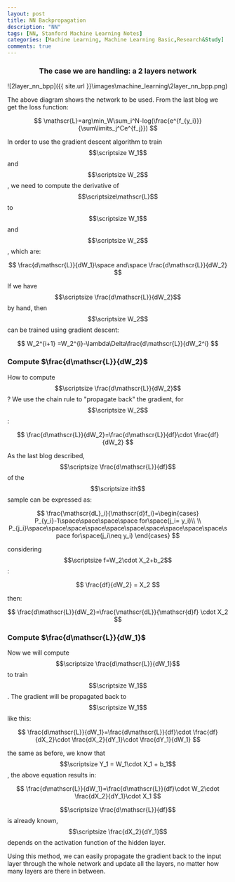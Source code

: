 ```yaml
---
layout: post
title: NN Backpropagation
description: "NN"
tags: [NN, Stanford Machine Learning Notes]
categories: [Machine Learning, Machine Learning Basic,Research&Study]
comments: true
---
```


### <center>The case we are handling: a 2 layers network</center>

![2layer_nn_bpp]({{ site.url }}\images\machine_learning\2layer_nn_bpp.png)

<!-- more -->

The above diagram shows the network to be used. From the last blog we get the loss function:


$$
\mathscr{L}=arg\min_W\sum_i^N-log(\frac{e^{f_{y_i}}}{\sum\limits_j^Ce^{f_j}})
$$

In order to use the gradient descent algorithm to train $$\scriptsize W_1$$ and $$\scriptsize W_2$$, we need to compute the derivative of $$\scriptsize\mathscr{L}$$ to $$\scriptsize W_1$$ and $$\scriptsize W_2$$, which are:


$$
\frac{d\mathscr{L}}{dW_1}\space and\space \frac{d\mathscr{L}}{dW_2}
$$

If we have $$\scriptsize \frac{d\mathscr{L}}{dW_2}$$ by hand, then $$\scriptsize W_2$$ can be trained using gradient descent:


$$
W_2^{i+1} =W_2^{i}-\lambda\Delta\frac{d\mathscr{L}}{dW_2^i}
$$

### Compute $\frac{d\mathscr{L}}{dW_2}$ ###

How to compute $$\scriptsize \frac{d\mathscr{L}}{dW_2}$$? We use the chain rule to "propagate back" the gradient, for $$\scriptsize W_2$$:


$$
\frac{d\mathscr{L}}{dW_2}=\frac{d\mathscr{L}}{df}\cdot \frac{df}{dW_2}
$$

As the last blog described, $$\scriptsize \frac{d\mathscr{L}}{df}$$ of the $$\scriptsize ith$$ sample can be expressed as:


$$
\frac{\mathscr{dL}_i}{\mathscr{d}f_i}=\begin{cases}
P_{y_i}-1\space\space\space\space for\space(j_i= y_i)\\
\\
P_{j_i}\space\space\space\space\space\space\space\space\space\space\space for\space(j_i\neq y_i)
\end{cases}
$$

considering $$\scriptsize f=W_2\cdot X_2+b_2$$:


$$
\frac{df}{dW_2} = X_2
$$

then:


$$
\frac{d\mathscr{L}}{dW_2}=\frac{\mathscr{dL}}{\mathscr{d}f} \cdot X_2
$$

### Compute $\frac{d\mathscr{L}}{dW_1}$ ###

Now we will compute $$\scriptsize \frac{d\mathscr{L}}{dW_1}​$$ to train $$\scriptsize W_1​$$. The gradient will be propagated back to $$\scriptsize W_1​$$ like this:


$$
\frac{d\mathscr{L}}{dW_1}=\frac{d\mathscr{L}}{df}\cdot \frac{df}{dX_2}\cdot \frac{dX_2}{dY_1}\cdot \frac{dY_1}{dW_1}
$$

the same as before, we know that $$\scriptsize Y_1 = W_1\cdot X_1 + b_1$$, the above equation results in:


$$
\frac{d\mathscr{L}}{dW_1}=\frac{d\mathscr{L}}{df}\cdot W_2\cdot \frac{dX_2}{dY_1}\cdot X_1
$$


$$\scriptsize \frac{d\mathscr{L}}{df}$$ is already known, $$\scriptsize \frac{dX_2}{dY_1}$$ depends on the activation function of the hidden layer.

Using this method, we can easily propagate the gradient back to the input layer through the whole network and update all the layers, no matter how many layers are there in between.